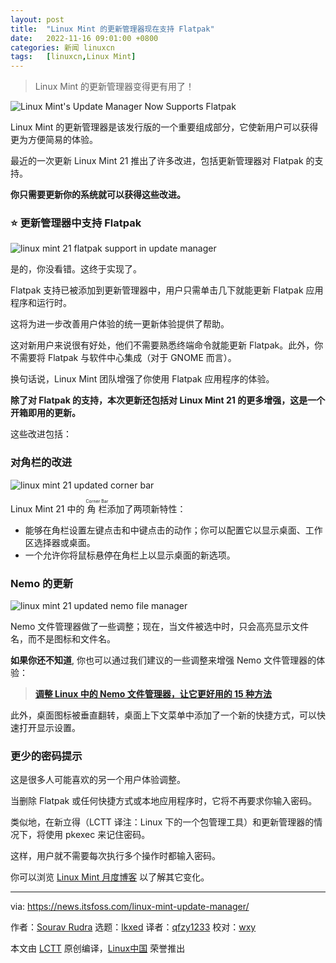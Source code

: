 ```yaml
---
layout: post
title:	"Linux Mint 的更新管理器现在支持 Flatpak"
date:	2022-11-16 09:01:00 +0800 
categories:	新闻 linuxcn 
tags:	[linuxcn,Linux Mint]
---
```




> 
> Linux Mint 的更新管理器变得更有用了！
> 
> 
> 


![Linux Mint's Update Manager Now Supports Flatpak](/Asserts/Images//attachment/album/202211/16/090150jwoolucc6zywynsy.png)


Linux Mint 的更新管理器是该发行版的一个重要组成部分，它使新用户可以获得更为方便简易的体验。


最近的一次更新 Linux Mint 21 推出了许多改进，包括更新管理器对 Flatpak 的支持。


**你只需要更新你的系统就可以获得这些改进。**


### ⭐ 更新管理器中支持 Flatpak


![linux mint 21 flatpak support in update manager](/Asserts/Images//attachment/album/202211/16/090150oddvdclecqttqbjl.png)


是的，你没看错。这终于实现了。


Flatpak 支持已被添加到更新管理器中，用户只需单击几下就能更新 Flatpak 应用程序和运行时。


这将为进一步改善用户体验的统一更新体验提供了帮助。


这对新用户来说很有好处，他们不需要熟悉终端命令就能更新 Flatpak。此外，你不需要将 Flatpak 与软件中心集成（对于 GNOME 而言）。


换句话说，Linux Mint 团队增强了你使用 Flatpak 应用程序的体验。


**除了对 Flatpak 的支持，本次更新还包括对 Linux Mint 21 的更多增强，这是一个开箱即用的更新。**


这些改进包括：


### 对角栏的改进


![linux mint 21 updated corner bar](/Asserts/Images//attachment/album/202211/16/090151w869d6ibdt89t246.png)


Linux Mint 21 中的 <ruby> 角栏 <rt>  Corner Bar </rt></ruby> 添加了两项新特性：


* 能够在角栏设置左键点击和中键点击的动作；你可以配置它以显示桌面、工作区选择器或桌面。
* 一个允许你将鼠标悬停在角栏上以显示桌面的新选项。


### Nemo 的更新


![linux mint 21 updated nemo file manager](/Asserts/Images//attachment/album/202211/16/090151vg9e922o194djd19.png)


Nemo 文件管理器做了一些调整；现在，当文件被选中时，只会高亮显示文件名，而不是图标和文件名。


**如果你还不知道**, 你也可以通过我们建议的一些调整来增强 Nemo 文件管理器的体验：



> 
> **[调整 Linux 中的 Nemo 文件管理器，让它更好用的 15 种方法](https://itsfoss.com/nemo-tweaks/)**
> 
> 
> 


此外，桌面图标被垂直翻转，桌面上下文菜单中添加了一个新的快捷方式，可以快速打开显示设置。


### 更少的密码提示


这是很多人可能喜欢的另一个用户体验调整。


当删除 Flatpak 或任何快捷方式或本地应用程序时，它将不再要求你输入密码。


类似地，在新立得（LCTT 译注：Linux 下的一个包管理工具）和更新管理器的情况下，将使用 pkexec 来记住密码。


这样，用户就不需要每次执行多个操作时都输入密码。


你可以浏览 [Linux Mint 月度博客](https://blog.linuxmint.com/?p=4424) 以了解其它变化。




---


via: <https://news.itsfoss.com/linux-mint-update-manager/>


作者：[Sourav Rudra](https://news.itsfoss.com/author/sourav/) 选题：[lkxed](https://github.com/lkxed) 译者：[qfzy1233](https://github.com/qfzy1233) 校对：[wxy](https://github.com/wxy)


本文由 [LCTT](https://github.com/LCTT/TranslateProject) 原创编译，[Linux中国](https://linux.cn/) 荣誉推出
